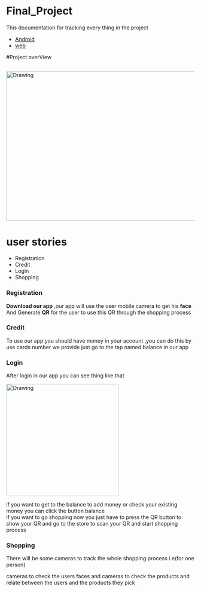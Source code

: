 # Final_Project

This documentation for  tracking every thing in the project 

* [Android](https://github.com/AhmedFouad60/Final_Project)
* [web](https://github.com/AhmedFouad60/Final_Project/tree/moustafa/web)



#Project overView

## 


<img src="https://cdn.geekwire.com/wp-content/uploads/2016/12/3-3-1-630x730.png" alt="Drawing" style="width: 600px;height: 400px"/>

# user stories

* Registration
* Credit
* Login
* Shopping


### Registration
**Download our app** ,our app will use the user mobile camera to get his **face**
And Generate **QR** for the user to use this QR through the shopping process
### Credit
To use our app you should have money in your account ,you can do this by use cards number we provide just go to the tap named balance in our app
### Login
After login in our app you can see thing like that 

<img src="https://preview.ibb.co/gYcoXm/Screenshot_2017_11_17_20_54_12_075_com_example_tom_otgstore.png" alt="Drawing" style="width: 300px;"/>

if you want to get to the balance to add money or check your existing money you can click the button balance<br />
if you want to go shopping now you just have to press the QR button to show your QR and go to the store to scan your QR and start shopping process


### Shopping

There will be some cameras to track the whole shopping process
i.e(for one person) <br />

cameras to check the users faces and cameras to check the products
and relate between the users and the products they pick





